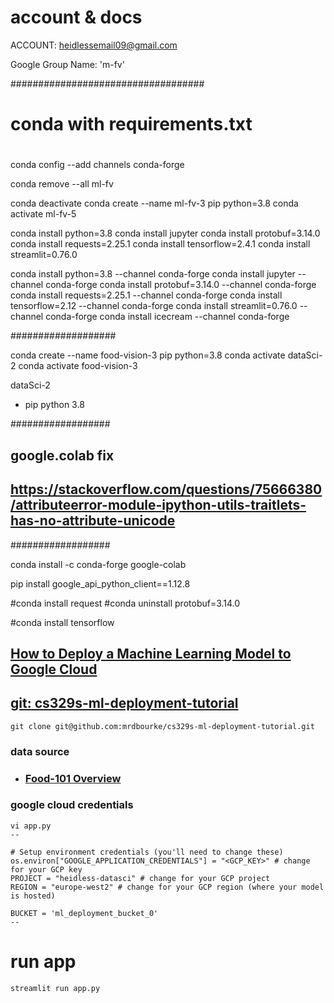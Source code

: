 # account & docs
ACCOUNT: heidlessemail09@gmail.com

Google Group Name: 'm-fv'


###################################
# conda with requirements.txt
#
conda config --add channels conda-forge

conda remove --all ml-fv 

conda deactivate
conda create --name ml-fv-3 pip python=3.8
conda activate ml-fv-5

conda install python=3.8
conda install jupyter
conda install protobuf=3.14.0
conda install requests=2.25.1
conda install tensorflow=2.4.1
conda install streamlit=0.76.0

conda install python=3.8 --channel conda-forge
conda install jupyter --channel conda-forge
conda install protobuf=3.14.0 --channel conda-forge
conda install requests=2.25.1  --channel conda-forge
conda install tensorflow=2.12 --channel conda-forge
conda install streamlit=0.76.0 --channel conda-forge
conda install icecream --channel conda-forge


###################

conda create --name food-vision-3 pip python=3.8
conda activate dataSci-2
conda activate food-vision-3


dataSci-2
- pip python 3.8


##################
## google.colab fix
## https://stackoverflow.com/questions/75666380/attributeerror-module-ipython-utils-traitlets-has-no-attribute-unicode
##################


conda install -c conda-forge google-colab

pip install google_api_python_client==1.12.8


#conda install request
#conda uninstall protobuf=3.14.0

#conda install tensorflow



## [How to Deploy a Machine Learning Model to Google Cloud](https://www.youtube.com/watch?v=fw6NMQrYc6w&list=PLwHsEiLdJVW0WX5SLoPTq2HSwKCKeo0KW&index=1&t=493s)

## [git: cs329s-ml-deployment-tutorial](https://github.com/mrdbourke/cs329s-ml-deployment-tutorial)

```
git clone git@github.com:mrdbourke/cs329s-ml-deployment-tutorial.git

```
### data source
- ### [Food-101 Overview](https://www.kaggle.com/code/kmader/food-101-overviews)


### google cloud credentials
```
vi app.py
--

# Setup environment credentials (you'll need to change these)
os.environ["GOOGLE_APPLICATION_CREDENTIALS"] = "<GCP_KEY>" # change for your GCP key
PROJECT = "heidless-datasci" # change for your GCP project
REGION = "europe-west2" # change for your GCP region (where your model is hosted)

BUCKET = 'ml_deployment_bucket_0'
--

```

# run app
```
streamlit run app.py

```
